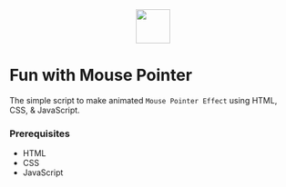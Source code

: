 <div align="center">
  <img height="60" src="https://user-images.githubusercontent.com/85709371/153715643-d0d2a5b8-3be9-41bc-9885-de1dc5808a20.png">
</div>

# Fun with Mouse Pointer
The simple script to make animated `Mouse Pointer Effect` using HTML, CSS, & JavaScript.

### Prerequisites
- HTML
- CSS
- JavaScript


